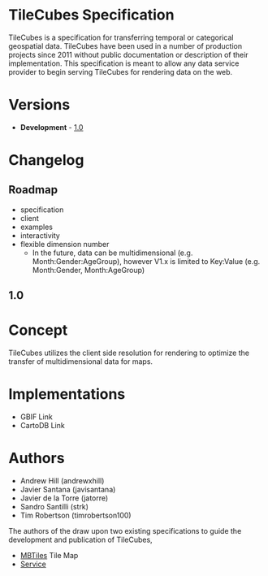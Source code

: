 # TileCubes Specification

TileCubes is a specification for transferring temporal or categorical
geospatial data. TileCubes have been used in a number of production
projects since 2011 without public documentation or description of their
implementation. This specification is meant to allow any data service
provider to begin serving TileCubes for rendering data on the web.

# Versions

* **Development** - [1.0](https://github.com/andrewxhill/tilecubes/blob/master/1.0/spec.md)

# Changelog

## Roadmap

 * specification
 * client
 * examples
 * interactivity
 * flexible dimension number
   * In the future, data can be multidimensional (e.g. Month:Gender:AgeGroup), however V1.x is limited to Key:Value (e.g. Month:Gender, Month:AgeGroup)

## 1.0



# Concept

TileCubes utilizes the client side resolution for rendering to optimize
the transfer of multidimensional data for maps.

# Implementations

* GBIF Link
* CartoDB Link

# Authors

* Andrew Hill (andrewxhill)
* Javier Santana (javisantana)
* Javier de la Torre (jatorre)
* Sandro Santilli (strk)
* Tim Robertson (timrobertson100)

The authors of the draw upon two existing specifications to guide the
development and publication of TileCubes,

* [MBTiles](https://github.com/mapbox/mbtiles-spec) Tile Map
* [Service](http://wiki.osgeo.org/wiki/Tile_Map_Service_Specification)
